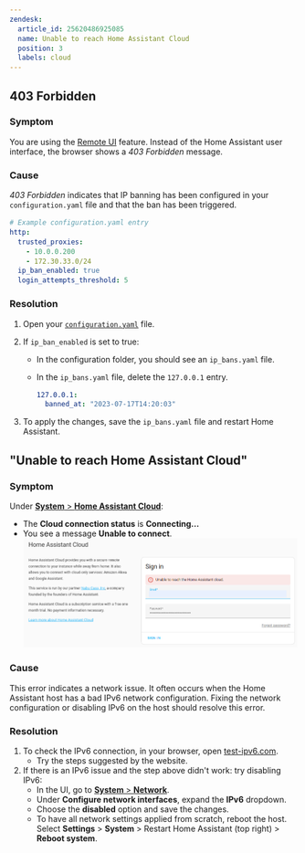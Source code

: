 ```yaml
---
zendesk:
  article_id: 25620486925085
  name: Unable to reach Home Assistant Cloud
  position: 3
  labels: cloud
---
```


## 403 Forbidden

### Symptom

You are using the [Remote UI](/config/remote/) feature. Instead of the Home Assistant user interface, the browser shows a _403 Forbidden_ message.

### Cause

_403 Forbidden_ indicates that IP banning has been configured in your `configuration.yaml` file and that the ban has been triggered.

```yaml
# Example configuration.yaml entry
http:
  trusted_proxies:
    - 10.0.0.200
    - 172.30.33.0/24
  ip_ban_enabled: true
  login_attempts_threshold: 5
```

### Resolution

1. Open your [`configuration.yaml`](https://www.home-assistant.io/docs/configuration/) file.
2. If `ip_ban_enabled` is set to true:

   - In the configuration folder, you should see an `ip_bans.yaml` file.
   - In the `ip_bans.yaml` file, delete the `127.0.0.1` entry.

     ```yaml
     127.0.0.1:
       banned_at: "2023-07-17T14:20:03"
     ```

3. To apply the changes, save the `ip_bans.yaml` file and restart Home Assistant.

## "Unable to reach Home Assistant Cloud"

### Symptom

Under [**System** > **Home Assistant Cloud**](https://my.home-assistant.io/redirect/cloud/):

- The **Cloud connection status** is **Connecting&#8230;**
- You see a message **Unable to connect**.
  <img src="/static/img/cloud/coud_unable_to_connect_03.png" alt="Unable to connect to Home Assistant Cloud">

### Cause

This error indicates a network issue. It often occurs when the Home Assistant host has a bad IPv6 network configuration. Fixing the network configuration or disabling IPv6 on the host should resolve this error.

### Resolution

1. To check the IPv6 connection, in your browser, open [test-ipv6.com](https://test-ipv6.com/).
   - Try the steps suggested by the website.
2. If there is an IPv6 issue and the step above didn't work: try disabling IPv6:
   - In the UI, go to [**System** > **Network**](https://my.home-assistant.io/redirect/network/).
   - Under **Configure network interfaces**, expand the **IPv6** dropdown.
   - Choose the **disabled** option and save the changes.
   - To have all network settings applied from scratch, reboot the host. Select **Settings** > **System** > Restart Home Assistant (top right) > **Reboot system**.
